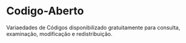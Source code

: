 # Codigo-Aberto
Variaedades de Códigos disponibilizado gratuitamente para consulta, examinação, modificação e redistribuição.
